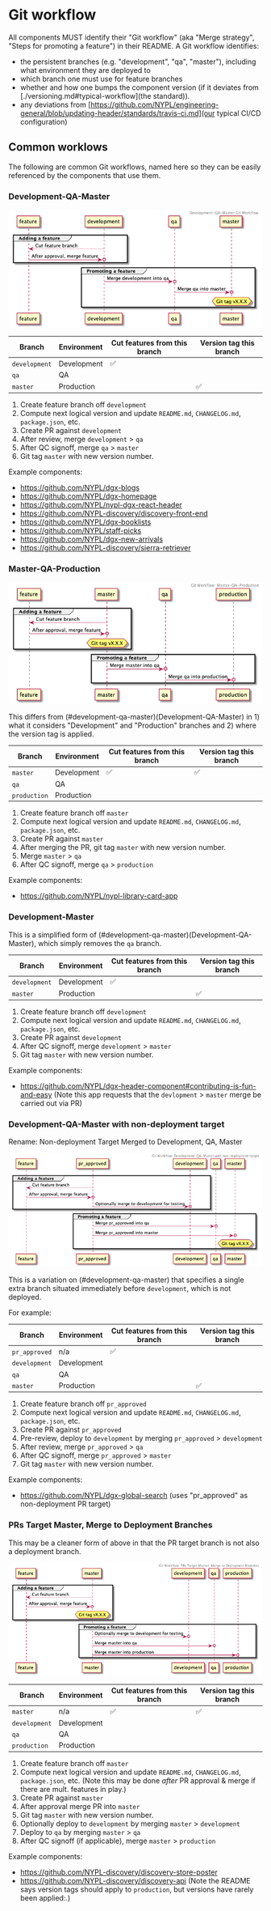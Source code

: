 # Git workflow

All components MUST identify their "Git workflow" (aka "Merge strategy", "Steps for promoting a feature") in their README. A Git workflow identifies:

 * the persistent branches (e.g. "development", "qa", "master"), including what environment they are deployed to
 * which branch one must use for feature branches
 * whether and how one bumps the component version (if it deviates from [./versioning.md#typical-workflow](the standard)).
 * any deviations from [https://github.com/NYPL/engineering-general/blob/updating-header/standards/travis-ci.md](our typical CI/CD configuration)

## Common worklows

The following are common Git workflows, named here so they can be easily referenced by the components that use them.

### Development-QA-Master

![Git Workflow: Development-QA-Master diagram](./assets/git-workflow-development-qa-master.png)

| Branch        | Environment | Cut features from this branch | Version tag this branch |
|---------------|-------------|-------------------------------|-------------------------|
| `development` | Development | ✅                            |                         |
| `qa`          | QA          |                               |                         |
| `master`      | Production  |                               | ✅                      |

1. Create feature branch off `development`
1. Compute next logical version and update `README.md`, `CHANGELOG.md`, `package.json`, etc.
1. Create PR against `development`
1. After review, merge `development` > `qa`
1. After QC signoff, merge `qa` > `master`
1. Git tag `master` with new version number.

Example components:
 * https://github.com/NYPL/dgx-blogs
 * https://github.com/NYPL/dgx-homepage
 * https://github.com/NYPL/nypl-dgx-react-header
 * https://github.com/NYPL-discovery/discovery-front-end
 * https://github.com/NYPL/dgx-booklists
 * https://github.com/NYPL/staff-picks
 * https://github.com/NYPL/dgx-new-arrivals
 * https://github.com/NYPL-discovery/sierra-retriever

### Master-QA-Production

![Git Workflow: Master-QA-Production diagram](./assets/git-workflow-master-qa-production.png)

This differs from (#development-qa-master)(Development-QA-Master) in 1) what it considers "Development" and "Production" branches and 2) where the version tag is applied.

| Branch        | Environment | Cut features from this branch | Version tag this branch |
|---------------|-------------|-------------------------------|-------------------------|
| `master`      | Development | ✅                            | ✅                      |
| `qa`          | QA          |                               |                         |
| `production`  | Production  |                               |                         |

1. Create feature branch off `master`
1. Compute next logical version and update `README.md`, `CHANGELOG.md`, `package.json`, etc.
1. Create PR against `master`
1. After merging the PR, git tag `master` with new version number.
1. Merge `master` > `qa`
1. After QC signoff, merge `qa` > `production`

Example components:
 * https://github.com/NYPL/nypl-library-card-app

### Development-Master

This is a simplified form of (#development-qa-master)(Development-QA-Master), which simply removes the `qa` branch.

| Branch        | Environment | Cut features from this branch | Version tag this branch |
|---------------|-------------|-------------------------------|-------------------------|
| `development` | Development | ✅                            |                         |
| `master`      | Production  |                               | ✅                      |

1. Create feature branch off `development`
1. Compute next logical version and update `README.md`, `CHANGELOG.md`, `package.json`, etc.
1. Create PR against `development`
1. After QC signoff, merge `development` > `master`
1. Git tag `master` with new version number.

Example components:
 * https://github.com/NYPL/dgx-header-component#contributing-is-fun-and-easy (Note this app requests that the `devlopment` > `master` merge be carried out via PR)

### Development-QA-Master with non-deployment target

Rename: Non-deployment Target Merged to Development, QA, Master

![Git Workflow: Master-QA-Production diagram](./assets/git-workflow-development-qa-master-with-non-deployment-target.png)

This is a variation on (#development-qa-master) that specifies a single extra branch situated immediately before `development`, which is not deployed.

For example:

| Branch        | Environment | Cut features from this branch | Version tag this branch |
|---------------|-------------|-------------------------------|-------------------------|
| `pr_approved` | n/a         | ✅                            |                         |
| `development` | Development |                               |                         |
| `qa`          | QA          |                               |                         |
| `master`      | Production  |                               | ✅                      |

1. Create feature branch off `pr_approved`
1. Compute next logical version and update `README.md`, `CHANGELOG.md`, `package.json`, etc.
1. Create PR against `pr_approved`
1. Pre-review, deploy to `development` by merging `pr_approved` > `development`
1. After review, merge `pr_approved` > `qa`
1. After QC signoff, merge `pr_approved` > `master`
1. Git tag `master` with new version number.

Example components:
 * https://github.com/NYPL/dgx-global-search (uses "pr_approved" as non-deployment PR target)

### PRs Target Master, Merge to Deployment Branches

This may be a cleaner form of above in that the PR target branch is not also a deployment branch.

![Git Workflow: PRs Target Master, Merge to Deployment Branches](./assets/git-workflow-prs-target-master-merge-to-deployment-branches.png)

| Branch        | Environment | Cut features from this branch | Version tag this branch |
|---------------|-------------|-------------------------------|-------------------------|
| `master`      | n/a         | ✅                            | ✅                       |
| `development` | Development |                               |                         |
| `qa`          | QA          |                               |                         |
| `production`  | Production  |                               |                         |

1. Create feature branch off `master`
1. Compute next logical version and update `README.md`, `CHANGELOG.md`, `package.json`, etc. (Note this may be done *after* PR approval & merge if there are mult. features in play.)
1. Create PR against `master`
1. After approval merge PR into `master`
1. Git tag `master` with new version number.
1. Optionally deploy to `development` by merging `master` > `development`
1. Deploy to `qa` by merging `master` > `qa`
1. After QC signoff (if applicable), merge `master` > `production`

Example components:
 * https://github.com/NYPL-discovery/discovery-store-poster
 * https://github.com/NYPL-discovery/discovery-api (Note the README says version tags should apply to `production`, but versions have rarely been applied:.)
